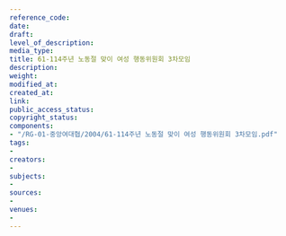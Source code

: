 ```yaml
---
reference_code: 
date: 
draft: 
level_of_description: 
media_type: 
title: 61-114주년 노동절 맞이 여성 행동위원회 3차모임
description: 
weight: 
modified_at: 
created_at: 
link: 
public_access_status: 
copyright_status: 
components:
- "/RG-01-중앙여대협/2004/61-114주년 노동절 맞이 여성 행동위원회 3차모임.pdf"
tags:
- 
creators:
- 
subjects:
- 
sources:
- 
venues:
- 
---
```

